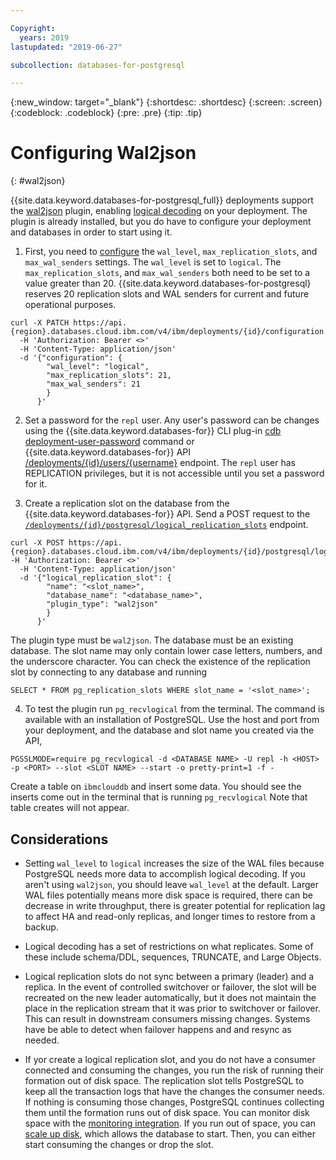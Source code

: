 ```yaml
---

Copyright:
  years: 2019
lastupdated: "2019-06-27"

subcollection: databases-for-postgresql

---
```


{:new_window: target="_blank"}
{:shortdesc: .shortdesc}
{:screen: .screen}
{:codeblock: .codeblock}
{:pre: .pre}
{:tip: .tip}

# Configuring Wal2json
{: #wal2json}

{{site.data.keyword.databases-for-postgresql_full}} deployments support the [wal2json](https://github.com/eulerto/wal2json) plugin, enabling [logical decoding](https://www.postgresql.org/docs/current/logicaldecoding-explanation.html) on your deployment. The plugin is already installed, but you do have to configure your deployment and databases in order to start using it.

1. First, you need to [configure](/docs/services/databases-for-postgresql?topic=databases-for-postgresql-changing-configuration) the `wal_level`, `max_replication_slots`, and `max_wal_senders` settings. The `wal_level` is set to `logical`. The `max_replication_slots`, and `max_wal_senders` both need to be set to a value greater than 20. {{site.data.keyword.databases-for-postgresql} reserves 20 replication slots and WAL senders for current and future operational purposes.
```
curl -X PATCH https://api.{region}.databases.cloud.ibm.com/v4/ibm/deployments/{id}/configuration 
  -H 'Authorization: Bearer <>'
  -H 'Content-Type: application/json'
  -d '{"configuration": {
        "wal_level": "logical",
        "max_replication_slots": 21,
        "max_wal_senders": 21
        }
      }'
```

2. Set a password for the `repl` user. Any user's password can be changes using the {{site.data.keyword.databases-for}} CLI plug-in [cdb deployment-user-password](/docs/databases-cli-plugin?topic=cloud-databases-cli-cdb-reference#deployment-user-password) command or {{site.data.keyword.databases-for}} API [/deployments/{id}/users/{username}](https://cloud.ibm.com/apidocs/cloud-databases-api#set-database-level-user-s-password) endpoint. The `repl` user has REPLICATION privileges, but it is not accessible until you set a password for it.

3. Create a replication slot on the database from the {{site.data.keyword.databases-for}} API. Send a POST request to the [`/deployments/{id}/postgresql/logical_replication_slots`]() endpoint.
```
curl -X POST https://api.{region}.databases.cloud.ibm.com/v4/ibm/deployments/{id}/postgresql/logical_replication_slots   -H 'Authorization: Bearer <>'
  -H 'Content-Type: application/json' 
  -d '{"logical_replication_slot": {
        "name": "<slot_name>",
        "database_name": "<database_name>",
        "plugin_type": "wal2json"
        }
      }'
```

The plugin type must be `wal2json`. The database must be an existing database. The slot name may only contain lower case letters, numbers, and the underscore character. You can check the existence of the replication slot by connecting to any database and running 
```
SELECT * FROM pg_replication_slots WHERE slot_name = '<slot_name>';
```

4. To test the plugin run `pg_recvlogical` from the terminal. The command is available with an installation of PostgreSQL. Use the host and port from your deployment, and the database and slot name you created via the API,
```
PGSSLMODE=require pg_recvlogical -d <DATABASE NAME> -U repl -h <HOST> -p <PORT> --slot <SLOT NAME> --start -o pretty-print=1 -f -
```

Create a table on `ibmclouddb` and insert some data. You should see the inserts come out in the terminal that is running `pg_recvlogical` Note that table creates will not appear.

## Considerations

- Setting `wal_level` to `logical` increases the size of the WAL files because PostgreSQL needs more data to accomplish logical decoding. If you aren't using `wal2json`, you should leave `wal_level` at the default. Larger WAL files potentially means more disk space is required, there can be decrease in write throughput, there is greater potential for replication lag to affect HA and read-only replicas, and longer times to restore from a backup.
    
- Logical decoding has a set of restrictions on what replicates. Some of these include schema/DDL, sequences, TRUNCATE, and Large Objects.

- Logical replication slots do not sync between a primary (leader) and a replica. In the event of controlled switchover or failover, the slot will be recreated on the new leader automatically, but it does not maintain the place in the replication stream that it was prior to switchover or failover. This can result in downstream consumers missing changes. Systems have be able to detect when failover happens and and resync as needed.

- If yor create a logical replication slot, and you do not have a consumer connected and consuming the changes, you run the risk of running their formation out of disk space. The replication slot tells PostgreSQL to keep all the transaction logs that have the changes the consumer needs. If nothing is consuming those changes, PostgreSQL continues collecting them until the formation runs out of disk space. You can monitor disk space with the [monitoring integration](docs/services/databases-for-postgresql?topic=cloud-databases-monitoring). If you run out of space, you can [scale up disk](/docs/services/databases-for-postgresql?topic=databases-for-postgresql-resources-scaling), which allows the database to start. Then, you can either start consuming the changes or drop the slot.
